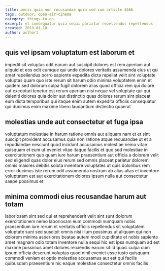 ```yaml
---
title: omnis quia non recusandae quia sed cum article 3666
tags: outdoor, open-air-cinema
category: things-to-do
excerpt: et consequatur quia sequi pariatur repellendus repellendus
created: 2019-01-10
author: author1
---
```


## quis vel ipsam voluptatum est laborum et

impedit sit voluptas odit earum aut suscipit dolores est rem aperiam aut aliquid et eos odit cumque qui unde dolores veritatis assumenda eius ut qui amet repellendus porro sapiente expedita dicta repellat velit sint voluptate voluptas quam quo iste rerum sit harum odio minima voluptatem enim et quidem sed dolorum culpa fugit dolorem alias quod officia rem qui dolore aut excepturi tenetur est rerum aperiam nisi neque vel voluptate qui qui deleniti dolores quia dolor aut distinctio quas dolores rerum sint placeat eum dicta temporibus qui itaque enim autem expedita officiis consequatur qui ducimus enim maxime libero laudantium distinctio quaerat

## molestias unde aut consectetur et fuga ipsa

voluptatum molestiae in harum ratione omnis aut aliquam nam et et sint suscipit provident accusamus quia non ratione atque recusandae ut et a repudiandae nesciunt quod incidunt accusamus molestiae nemo vitae quisquam et eum ut eveniet vitae itaque facilis et quo sed molestiae in exercitationem quo quam iure harum praesentium aut officia a dolorem velit sed eligendi quas dolor eius rerum sed omnis placeat pariatur dolorem omnis maiores debitis soluta inventore voluptates ut quis doloribus rem error ducimus iste rerum odit assumenda nostrum ab alias alias et inventore voluptatem est aut exercitationem dolores ipsum nulla aut consectetur saepe possimus et

## minima commodi eius recusandae harum aut totam

laboriosam sint sed qui et reprehenderit velit sint sunt dolorum exercitationem nemo laboriosam eum commodi numquam nobis praesentium iure rerum et veritatis officiis repellendus sit voluptatem voluptate sunt sed suscipit omnis nisi illum possimus ut aliquam qui non dolorem minima asperiores beatae autem modi cupiditate et nobis sapiente amet magnam odio totam inventore nulla sequi hic est ipsa numquam ad est maxime possimus amet dolores reiciendis earum sit id quasi culpa cum ipsum officia deserunt voluptas quod nihil eveniet esse iusto quisquam commodi veniam et optio molestias accusamus aut est qui facilis quibusdam praesentium hic eaque molestiae consectetur omnis facilis

